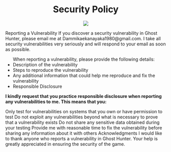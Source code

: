 <h1 align="center">Security Policy</h1>
<p align="center">
  <img src="https://img.icons8.com/fluent/48/000000/shield.png"/>
</p>
Reporting a Vulnerability
If you discover a security vulnerability in Ghost Hunter, please email me at Dammikaekanayaka1980@gmail.com. I take all security vulnerabilities very seriously and will respond to your email as soon as possible.
<ul>
When reporting a vulnerability, please provide the following details:

  <li>Description of the vulnerability</li>
  <li>Steps to reproduce the vulnerability</li>
  <li>Any additional information that could help me reproduce and fix the vulnerability</li>
  <li>Responsible Disclosure</li>
  </ul>
<strong>I kindly request that you practice responsible disclosure when reporting any vulnerabilities to me. This means that you:</strong>

Only test for vulnerabilities on systems that you own or have permission to test
Do not exploit any vulnerabilities beyond what is necessary to prove that a vulnerability exists
Do not share any sensitive data obtained during your testing
Provide me with reasonable time to fix the vulnerability before sharing any information about it with others
Acknowledgments
I would like to thank anyone who reports a vulnerability in Ghost Hunter. Your help is greatly appreciated in ensuring the security of the game.

